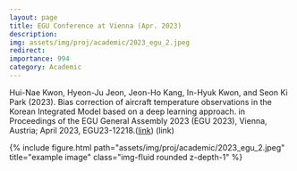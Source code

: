 ```yaml
---
layout: page
title: EGU Conference at Vienna (Apr. 2023) 
description: 
img: assets/img/proj/academic/2023_egu_2.jpeg
redirect: 
importance: 994
category: Academic
---
```


Hui-Nae Kwon, Hyeon-Ju Jeon, Jeon-Ho Kang, In-Hyuk Kwon, and Seon Ki Park (2023). Bias correction of aircraft temperature observations in the Korean Integrated Model based on a deep learning approach. in Proceedings of the EGU General Assembly 2023 (EGU 2023), Vienna, Austria; April 2023, EGU23-12218.([link](https://meetingorganizer.copernicus.org/EGU23/EGU23-12218.html))
(link)

<div class="row">
    <div class="col-sm mt-3 mt-md-0">
        {% include figure.html path="assets/img/proj/academic/2023_egu_2.jpeg" title="example image" class="img-fluid rounded z-depth-1" %}
    </div>
</div>
<div class="caption">
    
</div>
